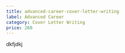 ```yaml
---
title: advanced-career-cover-letter-writing
label: Advanced Career
category: Cover Letter Writing
price: 260
---
```

dkfjdkj
